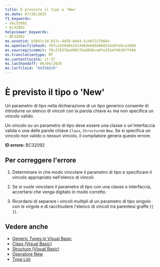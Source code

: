 ```yaml
---
title: È previsto il tipo o 'New'
ms.date: 07/20/2015
f1_keywords:
- vbc32092
- bc32092
helpviewer_keywords:
- BC32092
ms.assetid: b3041c1d-837c-4d58-bbb4-5c46f227b66d
ms.openlocfilehash: fbfca339d042414d6de689e968516167ebca1860
ms.sourcegitcommit: f8c270376ed905f6a8896ce0fe25b4f4b38ff498
ms.translationtype: MT
ms.contentlocale: it-IT
ms.lasthandoff: 06/04/2020
ms.locfileid: "84358620"
---
```

# <a name="type-or-new-expected"></a>È previsto il tipo o 'New'
Un parametro di tipo nella dichiarazione di un tipo generico consente di introdurre un elenco di vincoli con la parola chiave `As` ma non specifica un vincolo valido.  
  
 Un vincolo su un parametro di tipo deve essere una classe o un'interfaccia valida o una delle parole chiave `Class`, `Structure`o `New`. Se si specifica un vincolo non valido o nessun vincolo, il compilatore genera questo errore.  
  
 **ID errore:** BC32092  
  
## <a name="to-correct-this-error"></a>Per correggere l'errore  
  
1. Determinare in che modo vincolare il parametro di tipo e specificare il vincolo appropriato nell'elenco di vincoli.  
  
2. Se si vuole vincolare il parametro di tipo con una classe o interfaccia, accertarsi che venga digitato in modo corretto.  
  
3. Ricordarsi di separare i vincoli multipli di un parametro di tipo singolo con le virgole e di racchiudere l'elenco di vincoli tra parentesi graffe (`{ }`).  
  
## <a name="see-also"></a>Vedere anche

- [Generic Types in Visual Basic](../programming-guide/language-features/data-types/generic-types.md)
- [Class (Visual Basic)](../language-reference/statements/class-statement.md)
- [Structure (Visual Basic)](../language-reference/statements/structure-statement.md)
- [Operatore New](../language-reference/operators/new-operator.md)
- [Type List](../language-reference/statements/type-list.md)
